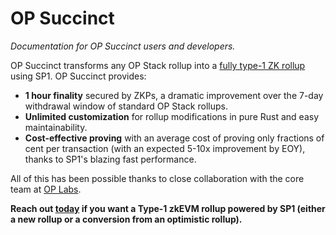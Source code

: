 # OP Succinct

*Documentation for OP Succinct users and developers.*

OP Succinct transforms any OP Stack rollup into a [fully type-1 ZK rollup](https://vitalik.eth.limo/general/2022/08/04/zkevm.html) using SP1. OP Succinct provides:

- **1 hour finality** secured by ZKPs, a dramatic improvement over the 7-day withdrawal window of standard OP Stack rollups.
- **Unlimited customization** for rollup modifications in pure Rust and easy maintainability.
- **Cost-effective proving** with an average cost of proving only fractions of cent per transaction (with an expected 5-10x improvement by EOY), thanks to SP1's blazing fast performance.

All of this has been possible thanks to close collaboration with the core team at [OP Labs](https://www.oplabs.co/).

**Reach out [today]() if you want a Type-1 zkEVM rollup powered by SP1 (either a new rollup or a conversion from an optimistic rollup).**


